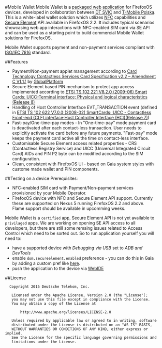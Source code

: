 #Mobile Wallet 
Mobile Wallet is a [packaged web application](https://developer.mozilla.org/en-US/Marketplace/Options/Packaged_apps) for FirefoxOS devices, developed in collaboration between [DT SVIC](https://t-labs.us) and [T-Mobile Polska](https://www.t-mobile.pl/). This is a white-label wallet solution which utilizes [NFC](http://en.wikipedia.org/wiki/Near_field_communication) capabilities and [Secure Element](https://www.globalplatform.org/mediaguideSE.asp) API available in FirefoxOS 2.2. It includes typical scenarios showcasing web app interactions with NFC-enabled SIM card via SE API and can be used as a starting point to build commercial Mobile Wallet solutions for FirefoxOS.

Mobile Wallet supports payment and non-payment services compliant with [ISO/IEC 7816](http://en.wikipedia.org/wiki/ISO/IEC_7816) standard. 

##Features
* Payment/Non-payment applet management according to [Card Technology Contactless Services Card Specification v2.2 – Amendment C V1.1.1](http://globalplatform.org/specificationscard.asp) by [GlobalPlatform](http://www.globalplatform.org/aboutus.asp)
* Secure Element based PIN mechanism to protect app access implemented according to [ETSI TS 102 221 V8.2.0 (2009-06)
Smart Cards; UICC-Terminal interface; Physical and logical characteristics (Release 8)](http://www.etsi.org/deliver/etsi_ts/102200_102299/102221/08.02.00_60/ts_102221v080200p.pdf)
* Handling of Host Controller Interface EVT_TRANSACTION event (defined in [ETSI TS 102 622 V7.0.0 (2008-02) SmartCards; UICC - Contactless Front-end (CLF) interface;Host Controller Interface (HCI)(Release 7)](http://www.etsi.org/deliver/etsi_ts/102600_102699/102622/07.00.00_60/ts_102622v070000p.pdf))
* Fast-pay/One-time-pay modes - In "One-time-pay" mode payment card is deactivated after each contact-less transaction. User needs to explicitly activate the card before any future payments. "Fast-pay" mode keeps the payment card active all the time on contact-less interface.
* Customisable Secure Element access related properties - CRS (Contactless Registry Service) and UICC (Universal Integrated Circuit Card) AIDs and PIN P2 byte can be modified according to the SIM configuration.
* Clean, consistent with FirefoxOS UI - based on [Gaia](https://github.com/mozilla-b2g/gaia) system styles with custome made wallet and PIN components.

##Testing on a device
Prerequisites:
* NFC-enabled SIM card with Payment/Non-payment services provisioned by your Mobile Operator.
* FirefoxOS device with NFC and Secure Element API support. Currently these are supported on Nexus 5 running FirefoxOS 2.2 and above. Flame support should be available in upcomming weeks.

Mobile Wallet is a ``certified`` app, Secure Element API is not yet available to ``privilaged`` apps. We are working on opening SE API access to all developers, but there are still some remaing issues related to Access Control which need to be sorted out. So to run application yourself you will need to:
* have a supported device with *Debugging via USB* set to *ADB and DevTools*
* enable ``dom.secureelement.enabled`` preference - you can do this in Gaia by adding a custom pref like [here](https://github.com/tauzen/gaia/blob/se_dev_testing/build/config/phone/custom-prefs.js#L6). 
* push the application to the device via [WebIDE](https://developer.mozilla.org/en-US/docs/Tools/WebIDE)


##License
```
  Copyright 2015 Deutsche Telekom, Inc.

   Licensed under the Apache License, Version 2.0 (the "License");
   you may not use this file except in compliance with the License.
   You may obtain a copy of the License at

       http://www.apache.org/licenses/LICENSE-2.0

   Unless required by applicable law or agreed to in writing, software
   distributed under the License is distributed on an "AS IS" BASIS,
   WITHOUT WARRANTIES OR CONDITIONS OF ANY KIND, either express or implied.
   See the License for the specific language governing permissions and
   limitations under the License.
```
